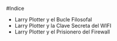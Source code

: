 #Indice

* Larry Plotter y el Bucle Filosofal
* Larry Plotter y la Clave Secreta del WIFI
* Larry Plotter y el Prisionero del Firewall
